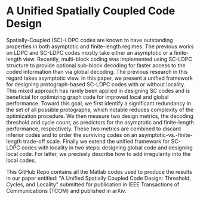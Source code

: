 # A Unified Spatially Coupled Code Design

Spatially-Coupled (SC)-LDPC codes are known to have outstanding properties in both asymptotic and finite-length regimes. The previous works on LDPC and SC-LDPC codes mostly take either an asymptotic or a finite-length view. Recently, multi-block coding was implemented using SC-LDPC structure to provide optional sub-block decoding for faster access to the coded information than via global decoding. The previous research in this regard takes asymptotic view. In this paper, we present a unified framework for designing protograph-based SC-LDPC codes with or without locality. This mixed approach has rarely been applied in designing SC codes and is beneficial for optimizing graph code for improved local and global performance. Toward this goal, we first identify a significant redundancy in the set of all possible protographs, which notable reduces complexity of the optimization procedure. We then measure two design metrics, the decoding threshold and cycle count, as predictors for the asymptotic and finite-length performance, respectively. These two metrics are combined to discard inferior codes and to order the surviving codes on an  asymptotic-vs.-finite-length trade-off scale. Finally we extend the unified framework for SC-LDPC codes with locality in two steps: designing global code and designing local code. For latter, we precisely describe how to add irregularity into the local codes.

This GitHub Repo contains all the Matlab codes used to produce the results in our paper entitled: "A Unified Spatially Coupled Code Design: Threshold, Cycles, and Locality" submitted for publication in IEEE Transactions of Communications (TCOM) and published in arXiv.
